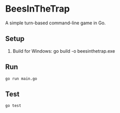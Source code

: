 # BeesInTheTrap

A simple turn-based command-line game in Go.

## Setup

1. Build for Windows:
   go build -o beesinthetrap.exe

## Run

    go run main.go

## Test

    go test
